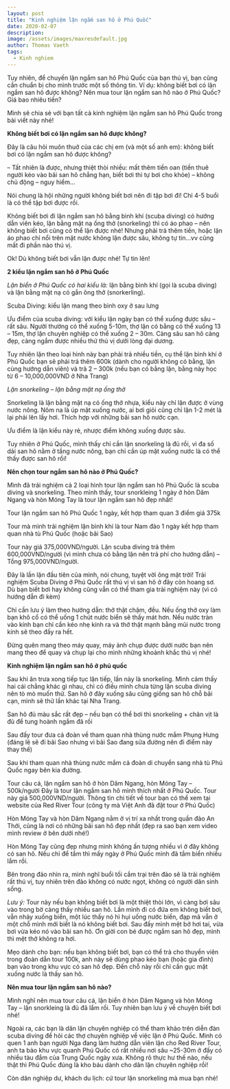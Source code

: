 ```yaml
---
layout: post
title: "Kinh nghiệm lặn ngắm san hô ở Phú Quốc"
date: 2020-02-07
description: 
image: /assets/images/maxresdefault.jpg
author: Thomas Vaeth
tags:
  - Kinh nghiem
---
```

Tuy nhiên, để chuyến lặn ngắm san hô Phú Quốc của bạn thú vị, bạn cũng cần chuẩn bị cho mình trước một số thông tin. Ví dụ: không biết bơi có lặn ngắm san hô được không? Nên mua tour lặn ngắm san hô nào ở Phú Quốc? Giá bao nhiêu tiền?

Mình sẽ chia sẻ với bạn tất cả kinh nghiệm lặn ngắm san hô Phú Quốc trong bài viết này nhé!

**Không biết bơi có lặn ngắm san hô được không?**

Đây là câu hỏi muôn thuở của các chị em (và một số anh em): không biết bơi có lặn ngắm san hô được không?

– Tất nhiên là được, nhưng thiệt thòi nhiều: mất thêm tiền oan (tiền thuê người kéo vào bãi san hô chẳng hạn, biết bơi thì tự bơi cho khỏe) – không chủ động – nguy hiểm…

Nói chung là hội những người không biết bơi nên đi tập bơi đi! Chỉ 4-5 buổi là có thể tập bơi được rồi.

Không biết bơi đi lặn ngắm san hô bằng bình khí (scuba diving) có hướng dẫn viên kéo, lặn bằng mặt nạ ống thở (snorkeling) thì có áo phao – nên không biết bơi cũng có thể lặn được nhé! Nhưng phải trả thêm tiền, hoặc lặn áo phao chỉ nổi trên mặt nước không lặn được sâu, không tự tin…vv cũng mất đi phần nào thú vị.

Ok! Dù không biết bơi vẫn lặn được nhé! Tự tin lên!

**2 kiểu lặn ngắm san hô ở Phú Quốc**

*Lặn biển ở Phú Quốc có hai kiểu là:* lặn bằng bình khí (gọi là scuba diving) và lặn bằng mặt nạ có gắn ông thở (snorkerling).

Scuba Diving: kiểu lặn mang theo bình oxy ở sau lưng

Ưu điểm của scuba diving: với kiểu lặn ngày bạn có thể xuống được sâu – rất sâu. Người thường có thể xuống 5-10m, thợ lặn có bằng có thể xuống 13 – 15m, thợ lặn chuyên nghiệp có thể xuống 2 – 30m. Càng sâu san hô càng đẹp, càng ngắm được nhiều thứ thú vị dưới lòng đại dương.

Tuy nhiên lặn theo loại hình này bạn phải trả nhiều tiền, cụ thể lặn bình khí ở Phú Quốc bạn sẽ phải trả thêm 600k (dành cho người không có bằng, lặn cùng hướng dẫn viên) và trả 2 – 300k (nếu bạn có bằng lặn, bằng này học từ 6 – 10,000,000VND ở Nha Trang)

*Lặn snorkeling – lặn bằng mặt nạ ống thở*

Snorkeling là lặn bằng mặt nạ có ống thở nhựa, kiểu này chỉ lặn được ở vùng nước nông. Nôm na là úp mặt xuống nước, ai bơi giỏi cũng chỉ lặn 1-2 mét là lại phải lên lấy hơi. Thích hợp với những bãi san hô nước cạn.

Ưu điểm là lặn kiểu này rẻ, nhược điểm không xuống được sâu.

Tuy nhiên ở Phú Quốc, mình thấy chỉ cần lặn snorkeling là đủ rồi, vì đa số dải san hô nằm ở tầng nước nông, bạn chỉ cần úp mặt xuống nước là có thể thấy được san hô rồi!

**Nên chọn tour ngắm san hô nào ở Phú Quốc?**

Mình đã trải nghiệm cả 2 loại hình tour lặn ngắm san hô Phú Quốc là scuba diving và snorkeling. Theo mình thấy, tour snorkleing 1 ngày ở hòn Dăm Ngang và hòn Móng Tay là tour lặn ngắm san hô đẹp nhất!

Tour lặn ngắm san hô Phú Quốc 1 ngày, kết hợp tham quan 3 điểm giá 375k

Tour mà mình trải nghiệm lặn bình khí là tour Nam đảo 1 ngày kết hợp tham quan nhà tù Phú Quốc (hoặc bãi Sao)

Tour này giá 375,000VND/người. Lặn scuba diving trả thêm 600,000VND/người (vì mình chưa có bằng lặn nên trả phí cho hướng dẫn) – Tổng 975,000VND/người.

Đây là lần lặn đầu tiên của mình, nói chung, tuyệt vời ông mặt trời! Trải nghiệm Scuba Diving ở Phú Quốc rất thú vị vì san hô ở đây còn hoang sơ. Dù bạn biết bơi hay không cũng vẫn có thể tham gia trải nghiệm này (vì có hướng dẫn đi kèm)

Chỉ cần lưu ý làm theo hướng dẫn: thở thật chậm, đều. Nếu ống thở oxy làm bạn khô cổ có thể uống 1 chút nước biển sẽ thấy mát hơn. Nếu nước tràn vào kính bạn chỉ cần kéo nhẹ kính ra và thở thật mạnh bằng mũi nước trong kính sẽ theo đấy ra hết.

Đừng quên mang theo máy quay, máy ảnh chụp được dưới nước bạn nên mang theo để quay và chụp lại cho mình những khoảnh khắc thú vị nhé!

**Kinh nghiệm lặn ngắm san hô ở phú quốc**

Sau khi ăn trưa xong tiếp tục lặn tiếp, lần này là snorkeling. Mình cảm thấy hai cái chẳng khác gì nhau, chỉ có điều mình chưa từng lặn scuba diving nên tò mò muốn thử. San hô ở đây xuống sâu cũng giống san hô chỗ bãi cạn, mình sẽ thử lần khác tại Nha Trang.
 
San hô đủ màu sắc rất đẹp – nếu bạn có thể bơi thì snorkeling + chân vịt là đủ để tung hoành ngắm đã rồi
 
Sau đấy tour đưa cả đoàn về tham quan nhà thùng nước mắm Phụng Hưng (đáng lẽ sẽ đi bãi Sao nhưng vì bãi Sao đang sửa đường nên đi điểm này thay thế)
 
Sau khi tham quan nhà thùng nước mắm cả đoàn di chuyển sang nhà tù Phú Quốc ngay bên kia đường.
 
Tour câu cá, lặn ngắm san hô ở hòn Dăm Ngang, hòn Móng Tay – 500k/người
Đây là tour lặn ngắm san hô mình thích nhất ở Phú Quốc. Tour này giá 500,000VND/người. Thông tin chi tiết về tour bạn có thể xem tại website của Red River Tour (công ty mà Việt Anh đã đặt tour ở Phú Quốc)

Hòn Móng Tay và hòn Dăm Ngang nằm ở vị trí xa nhất trong quần đảo An Thới, cũng là nơi có những bãi san hô đẹp nhất (đẹp ra sao bạn xem video mình review ở bên dưới nhé!)

Hòn Móng Tay cũng đẹp nhưng mình không ấn tượng nhiều vì ở đây không có san hô. Nếu chỉ để tắm thì mấy ngày ở Phú Quốc mình đã tắm biển nhiều lắm rồi.
 
Bên trong đảo nhìn ra, mình nghĩ buổi tối cắm trại trên đảo sẽ là trải nghiệm rất thú vị, tuy nhiên trên đảo không có nước ngọt, không có người dân sinh sống.

*Lưu ý:* Tour này nếu bạn không biết bơi là một thiệt thòi lớn, vì càng bơi sâu vào trong bờ càng thấy nhiều san hô. Lần mình đi có đứa em không biết bơi, vẫn nhảy xuống biển, một lúc thấy nó hì hụi uống nước biển, đạp mã vẫn ở một chỗ mình mới biết là nó không biết bơi. Sau đấy mình mệt bở hơi tai, vừa bơi vừa kéo nó vào bãi san hô. Ơn giời con bé được ngắm san hô đẹp, mình thì mệt thở không ra hơi.

Mẹo dành cho bạn: nếu bạn không biết bơi, bạn có thể trả cho thuyền viên trong đoàn dẫn tour 100k, anh này sẽ dùng phao kéo bạn (hoặc gia đình) bạn vào trong khu vực có san hô đẹp. Đến chỗ này rồi chỉ cần gục mặt xuống nước là thấy san hô.

**Nên mua tour lặn ngắm san hô nào?**

Mình nghĩ nên mua tour câu cá, lặn biển ở hòn Dăm Ngang và hòn Móng Tay – lặn snorkleing là đủ đã lắm rồi. Tuy nhiên bạn lưu ý về chuyện biết bơi nhé!

Ngoài ra, các bạn là dân lặn chuyên nghiệp có thể tham khảo trên diễn đàn scuba diving để hỏi các thợ chuyên nghiệp về việc lặn ở Phú Quốc. Mình có quen 1 anh bạn người Nga đang làm hướng dẫn viên lặn cho Red River Tour, anh ta bảo khu vực quanh Phú Quốc có rất nhiều nơi sâu ~25-30m ở đấy có nhiều tàu đắm của Trung Quốc ngày xưa. Không rõ thực hư thế nào, nếu thật thì Phú Quốc đúng là kho báu dành cho dân lặn chuyên nghiệp rồi!

Còn dân nghiệp dư, khách du lịch: cứ tour lặn snorkeling mà mua bạn nhé!